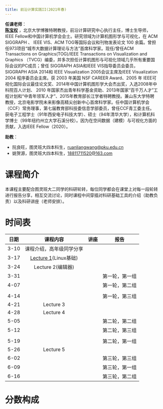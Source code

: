 ```yaml
---
title: 前沿计算实践II(2021年春)
---
```


**任课老师**：  
[**陈宝权**](http://cfcs.pku.edu.cn/baoquan/) ，北京大学博雅特聘教授，前沿计算研究中心执行主任，博士生导师，IEEE Fellow和中国计算机学会会士。研究领域为计算机图形学与可视化，在 ACM SIGGRAPH 、 IEEE VIS、ACM TOG等国际会议和刊物发表论文 100 余篇。曾担任973项目“城市大数据计算理论与方法”首席科学家。现任/曾任ACM Transactions on Graphics(TOG)/IEEE Transactions on Visualization and Graphics （TVCG）编委，并多次担任计算机图形与可视化领域几乎所有重要国际会议的PC成员；曾任 SIGGRAPH ASIA和IEEE VIS指导委员会委员，SIGGRAPH ASIA 2014和 IEEE Visualization 2005会议主席及IEEE Visualization 2004 程序委员会主席。获 2003 年美国 NSF CAREER Award、2005 年 IEEE可视化国际会议最佳论文奖、2014年中国计算机图形学大会杰出奖，入选2008年中科院百人计划、 2010 年国家杰出青年科学基金资助、2013年国家“百千万人才”工程计划和“中青年领军人才”、2015年教育部长江学者特聘教授。兼山东大学特聘教授，北京电影学院未来影像高精尖创新中心首席科学家。任中国计算机学会（CCF）常务理事，第七届教育部科技委信息学部委员，曾任CCF青工委主任。获电子工程学士（91年西安电子科技大学）、硕士（94年清华大学），和计算机科学博士（99年纽约州立大学石溪分校）。因为在空间数据（建模）与可视化方面的贡献，入选IEEE Fellow（2020）。  

**助教**：

* 阮良旺，图灵班大四本科生，[ruanliangwang@pku.edu.cn](ruanliangwang@pku.edu.cn)
* 姚贺源，图灵班大四本科生，[18811711520@163.com](18811711520@163.com)

# 课程简介

本课程主要配合图灵班大二同学的科研轮转，每位同学都会在课堂上对每一段轮转进行报告分享，相互交流讨论，同时课程中间穿插对科研基础工具的介绍（助教负责）以及科研讲座（老师安排）。

# 时间表

|日期|课程内容|讲座|报告|
|:-:|:-:|:-:|:-:|
|3-10|课程介绍，高年级同学分享|||
|3-17|[Lecture 1](./html-gen/lecture-1.html)(Linux基础)|||
|3-24|Lecture 2(编辑器)|||
|3-31|||第一轮，第一组|
|4-07|||第一轮，第二组|
|||||
|4-14|||第一轮，第三组|
|4-21|Lecture 3|||
|4-28|Lecture 4|||
|5-05|||第二轮，第二组|
|5-12|||第二轮，第三组|
|||||
|5-19|||第二轮，第一组|
|5-26|Lecture 5|||
|6-02|||第三轮，第三组|
|6-09|||第三轮，第一组|
|6-16|||第三轮，第二组|

# 分数构成

